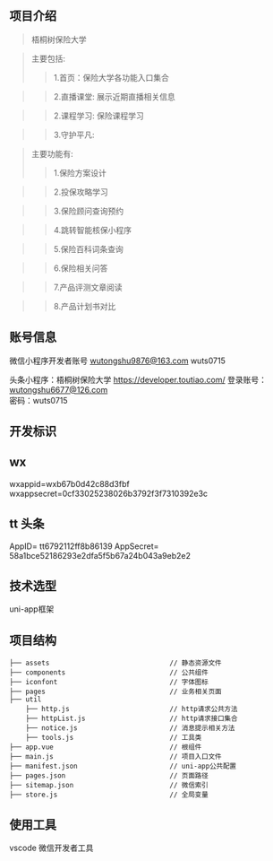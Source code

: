 

## 项目介绍
> 梧桐树保险大学

> 主要包括:
>> 1.首页：保险大学各功能入口集合

>> 2.直播课堂: 展示近期直播相关信息

>> 2.课程学习: 保险课程学习

>> 3.守护平凡: 	

> 主要功能有:
>> 1.保险方案设计

>> 2.投保攻略学习

>> 3.保险顾问查询预约

>> 4.跳转智能核保小程序

>> 5.保险百科词条查询

>> 6.保险相关问答

>> 7.产品评测文章阅读

>> 8.产品计划书对比


## 账号信息
微信小程序开发者账号
wutongshu9876@163.com
wuts0715

头条小程序：梧桐树保险大学
https://developer.toutiao.com/
登录账号：wutongshu6677@126.com  
密码：wuts0715

## 开发标识
## wx
wxappid=wxb67b0d42c88d3fbf
wxappsecret=0cf33025238026b3792f3f7310392e3c

## tt 头条
AppID= tt6792112ff8b86139
AppSecret= 58a1bce52186293e2dfa5f5b67a24b043a9eb2e2

## 技术选型
uni-app框架

## 项目结构
```
├── assets                              // 静态资源文件
├── components                          // 公共组件
├── iconfont                            // 字体图标
├── pages                               // 业务相关页面
├── util                                
	├── http.js                         // http请求公共方法
	├── httpList.js                     // http请求接口集合
	├── notice.js                       // 消息提示相关方法
	├── tools.js                        // 工具类
├── app.vue     						// 根组件
├── main.js   							// 项目入口文件
├── manifest.json						// uni-app公共配置
├── pages.json							// 页面路径
├── sitemap.json						// 微信索引
├── store.js							// 全局变量

```

## 使用工具
vscode
微信开发者工具

